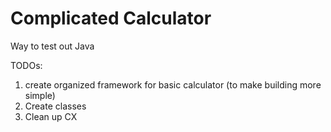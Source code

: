 # Complicated Calculator
 Way to test out Java

TODOs:
1. create organized framework for basic calculator (to make building more simple)
2. Create classes
3. Clean up CX